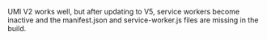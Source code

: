UMI V2 works well, but after updating to V5, service workers become inactive and the manifest.json and service-worker.js files are missing in the build.
